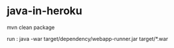# java-in-heroku

mvn clean package

run : 
java -war target/dependency/webapp-runner.jar target/*.war
